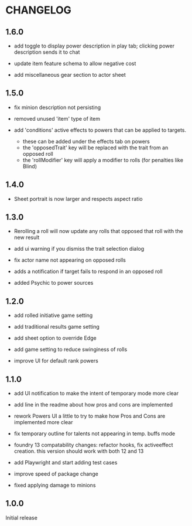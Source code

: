 # CHANGELOG

## 1.6.0
- add toggle to display power description in play tab; clicking power description sends it to chat

- update item feature schema to allow negative cost

- add miscellaneous gear section to actor sheet

## 1.5.0
- fix minion description not persisting

- removed unused 'item' type of item

- add 'conditions' active effects to powers that can be applied to targets.

    - these can be added under the effects tab on powers
    - the 'opposedTrait' key will be replaced with the trait from an opposed roll
    - the 'rollModifier' key will apply a modifier to rolls (for penalties like Blind)

## 1.4.0

- Sheet portrait is now larger and respects aspect ratio

## 1.3.0

- Rerolling a roll will now update any rolls that opposed that roll with the new result

- add ui warning if you dismiss the trait selection dialog

- fix actor name not appearing on opposed rolls

- adds a notification if target fails to respond in an opposed roll

- added Psychic to power sources

## 1.2.0

- add rolled initiative game setting

- add traditional results game setting

- add sheet option to override Edge

- add game setting to reduce swinginess of rolls

- improve UI for default rank powers

## 1.1.0

- add UI notification to make the intent of temporary mode more clear

- add line in the readme about how pros and cons are implemented

- rework Powers UI a little to try to make how Pros and Cons are implemented more clear

- fix temporary outline for talents not appearing in temp. buffs mode

- foundry 13 compatability changes: refactor hooks, fix activeeffect creation. this version should work with both 12 and 13

- add Playwright and start adding test cases

- improve speed of package change

- fixed applying damage to minions


## 1.0.0

Initial release